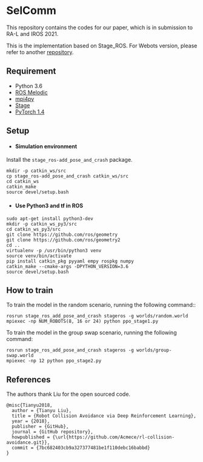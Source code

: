 # SelComm

This repository contains the codes for our paper, which is in submission to RA-L and IROS 2021.

This is the implementation based on Stage_ROS. For Webots version, please refer to another [repository](https://github.com/George-Chia/SelComm_Webots).

## Requirement

- Python 3.6
- [ROS Melodic](http://wiki.ros.org/)
- [mpi4py](https://mpi4py.readthedocs.io/en/stable/)
- [Stage](http://rtv.github.io/Stage/)
- [PyTorch 1.4](http://pytorch.org/)

## Setup

- #### Simulation environment

Install the `stage_ros-add_pose_and_crash` package.

```shell
mkdir -p catkin_ws/src
cp stage_ros-add_pose_and_crash catkin_ws/src
cd catkin_ws
catkin_make
source devel/setup.bash
```

- #### Use Python3 and tf in ROS

```shell
sudo apt-get install python3-dev 
mkdir -p catkin_ws_py3/src
cd catkin_ws_py3/src  
git clone https://github.com/ros/geometry 
git clone https://github.com/ros/geometry2 
cd .. 
virtualenv -p /usr/bin/python3 venv 
source venv/bin/activate 
pip install catkin_pkg pyyaml empy rospkg numpy 
catkin_make --cmake-args -DPYTHON_VERSION=3.6
source devel/setup.bash
```



## How to train

To train the model in the random scenario, running the following command::

```
rosrun stage_ros_add_pose_and_crash stageros -g worlds/random.world
mpiexec -np NUM_ROBOTS(8, 16 or 24) python ppo_stage1.py
```

To train the model in the group swap scenario, running the following command:

```
rosrun stage_ros_add_pose_and_crash stageros -g worlds/group-swap.world
mpiexec -np 12 python ppo_stage2.py
```

## References

 The authors thank Liu for the open sourced code.

```
@misc{Tianyu2018,
  author = {Tianyu Liu},
  title = {Robot Collision Avoidance via Deep Reinforcement Learning},
  year = {2018},
  publisher = {GitHub},
  journal = {GitHub repository},
  howpublished = {\url{https://github.com/Acmece/rl-collision-avoidance.git}},
  commit = {7bc682403cb9a327377481be1f110debc16babbd}
}
```
